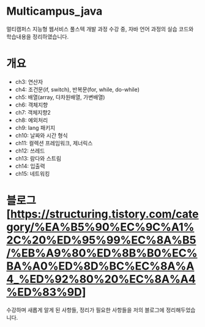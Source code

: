 # Multicampus_java
멀티캠퍼스 지능형 웹서비스 풀스텍 개발 과정 수강 중, 자바 언어 과정의 실습 코드와 학습내용을 정리하였습니다.

# 개요
- ch3: 연산자
- ch4: 조건문(if, switch), 반복문(for, while, do-while)
- ch5: 배열(array, 다차원배열, 가변배열)
- ch6: 객체지향
- ch7: 객체지향2
- ch8: 예외처리
- ch9: lang 패키지
- ch10: 날짜와 시간 형식
- ch11: 컬렉션 프레임워크, 제너릭스
- ch12: 쓰레드
- ch13: 람다와 스트림
- ch14: 입출력
- ch15: 네트워킹

# 블로그[https://structuring.tistory.com/category/%EA%B5%90%EC%9C%A1%2C%20%ED%95%99%EC%8A%B5/%EB%A9%80%ED%8B%B0%EC%BA%A0%ED%8D%BC%EC%8A%A4_%ED%92%80%20%EC%8A%A4%ED%83%9D]
수강하며 새롭게 알게 된 사항들, 정리가 필요한 사항들을 저의 블로그에 정리해두었습니다.
